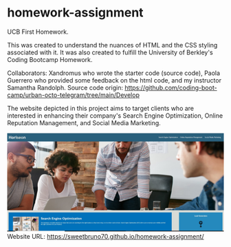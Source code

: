 # homework-assignment
UCB First Homework.

This was created to understand the nuances of HTML and the CSS styling associated with it. 
It was also created to fulfill the University of Berkley's Coding Bootcamp Homework.

Collaborators: Xandromus who wrote the starter code (source code), Paola Guerrero who provided some feedback on the html code, and my instructor Samantha Randolph.
Source code origin: https://github.com/coding-boot-camp/urban-octo-telegram/tree/main/Develop



The website depicted in this project aims to target clients who are interested in enhancing their company's Search Engine Optimization, Online Reputation Management, and Social Media Marketing.

![HoriSeon!](https://github.com/sweetbruno70/homework-assignment/blob/main/assets/images/Horiseon.jpg)
Website URL: https://sweetbruno70.github.io/homework-assignment/
